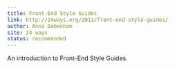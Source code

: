 ```yaml
---
title: Front-End Style Guides
link: http://24ways.org/2011/front-end-style-guides/
author: Anna Debenham
site: 24 ways
status: recommended
---
```


An introduction to Front-End Style Guides.